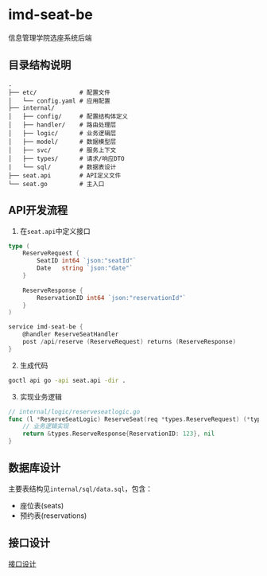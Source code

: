 # imd-seat-be
信息管理学院选座系统后端

## 目录结构说明
```
.
├── etc/            # 配置文件
│   └── config.yaml # 应用配置
├── internal/
│   ├── config/     # 配置结构体定义
│   ├── handler/    # 路由处理层
│   ├── logic/      # 业务逻辑层  
│   ├── model/      # 数据模型层
│   ├── svc/        # 服务上下文
│   ├── types/      # 请求/响应DTO
|   └── sql/        # 数据表设计
├── seat.api        # API定义文件
└── seat.go         # 主入口
```

## API开发流程
1. 在`seat.api`中定义接口
```go
type (
    ReserveRequest {
        SeatID int64 `json:"seatId"`
        Date   string `json:"date"`
    }
    
    ReserveResponse {
        ReservationID int64 `json:"reservationId"`
    }
)

service imd-seat-be {
    @handler ReserveSeatHandler
    post /api/reserve (ReserveRequest) returns (ReserveResponse)
}
```

2. 生成代码
```bash
goctl api go -api seat.api -dir .
```

3. 实现业务逻辑
```go
// internal/logic/reserveseatlogic.go
func (l *ReserveSeatLogic) ReserveSeat(req *types.ReserveRequest) (*types.ReserveResponse, error) {
    // 业务逻辑实现
    return &types.ReserveResponse{ReservationID: 123}, nil
}
```

## 数据库设计
主要表结构见`internal/sql/data.sql`，包含：
- 座位表(seats)  
- 预约表(reservations)

## 接口设计
[接口设计](https://apifox.com/apidoc/shared/2723d5c5-2c20-467d-a3d6-5138f50b0e4b)